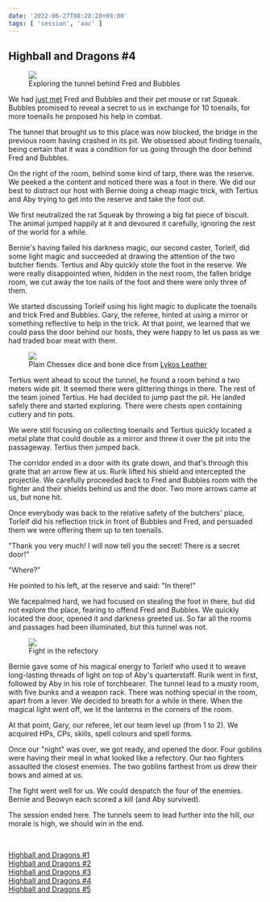 ```yaml
---
date: '2022-06-27T08:28:28+09:00'
tags: [ 'session', 'aac' ]
---
```


## Highball and Dragons #4

<figure class="largestt right capright">
<img src="images/20220627_hnd4a.jpg" loading="lazy" />
<figcaption>
Exploring the tunnel behind Fred and Bubbles
</figcaption>
</figure>

We had [just met](/20220621.html?t=Highball_and_Dragons__3) Fred and Bubbles and their pet mouse or rat Squeak. Bubbles promised to reveal a secret to us in exchange for 10 toenails, for more toenails he proposed his help in combat.

The tunnel that brought us to this place was now blocked, the bridge in the previous room having crashed in its pit. We obsessed about finding toenails, being certain that it was a condition for us going through the door behind Fred and Bubbles.

On the right of the room, behind some kind of tarp, there was the reserve. We peeked a the content and noticed there was a foot in there. We did our best to distract our host with Bernie doing a cheap magic trick, with Tertius and Aby trying to get into the reserve and take the foot out.

We first neutralized the rat Squeak by throwing a big fat piece of biscuit. The animal jumped happily at it and devoured it carefully, ignoring the rest of the world for a while.

Bernie's having failed his darkness magic, our second caster, Torleif, did some light magic and succeeded at drawing the attention of the two butcher fiends. Tertius and Aby quickly stole the foot in the reserve. We were really disappointed when, hidden in the next room, the fallen bridge room, we cut away the toe nails of the foot and there were only three of them.

We started discussing Torleif using his light magic to duplicate the toenails and trick Fred and Bubbles. Gary, the referee, hinted at using a mirror or something reflective to help in the trick. At that point, we learned that we could pass the door behind our hosts, they were happy to let us pass as we had traded boar meat with them.

<figure class="left largestt">
<img src="images/20220627_hnd4b.jpg" loading="lazy" />
<figcaption>
Plain Chessex dice and bone dice from <a href="https://www.lykosleather.com/">Lykos Leather</a>
</figcaption>
</figure>

Tertius went ahead to scout the tunnel, he found a room behind a two meters wide pit. It seemed there were glittering things in there. The rest of the team joined Tertius. He had decided to jump past the pit. He landed safely there and started exploring. There were chests open containing cutlery and tin pots.

We were still focusing on collecting toenails and Tertius quickly located a metal plate that could double as a mirror and threw it over the pit into the passageway. Tertius then jumped back.

The corridor ended in a door with its grate down, and that's through this grate that an arrow flew at us. Rurik  lifted his shield and intercepted the projectile. We carefully proceeded back to Fred and Bubbles room with the fighter and their shields behind us and the door. Two more arrows came at us, but none hit.

Once everybody was back to the relative safety of the butchers' place, Torleif did his reflection trick in front of Bubbles and Fred, and persuaded them we were offering them up to ten toenails.

"Thank you very much! I will now tell you the secret! There is a secret door!"

"Where?"

He pointed to his left, at the reserve and said: "In there!"

We facepalmed hard, we had focused on stealing the foot in there, but did not explore the place, fearing to offend Fred and Bubbles. We quickly located the door, opened it and darkness greeted us. So far all the rooms and passages had been illuminated, but this tunnel was not.

<figure class="right largestt capright">
<img src="images/20220627_hnd4c.jpg" loading="lazy" />
<figcaption>
Fight in the refectory
</figcaption>
</figure>

Bernie gave some of his magical energy to Torleif who used it to weave long-lasting threads of light on top of Aby's quarterstaff. Rurik went in first, followed by Aby in his role of torchbearer. The tunnel lead to a musty room, with five bunks and a weapon rack. There was nothing special in the room, apart from a lever. We decided to breath for a while in there. When the magical light went off, we lit the lanterns in the corners of the room.

At that point, Gary, our referee, let our team level up (from 1 to 2). We acquired HPs, CPs, skills, spell colours and spell forms.

Once our "night" was over, we got ready, and opened the door. Four goblins were having their meal in what looked like a refectory. Our two fighters assaulted the closest enemies. The two goblins farthest from us drew their bows and aimed at us.

The fight went well for us. We could despatch the four of the enemies. Bernie and Beowyn each scored a kill (and Aby survived).

The session ended here. The tunnels seem to lead further into the hill, our morale is high, we should win in the end.

&nbsp;

[Highball and Dragons #1](/20220521.html?t=Highball_and_Dragons__1&f=bottom)<br/>
[Highball and Dragons #2](/20220604.html?t=Highball_and_Dragons__2&f=bottom)<br/>
[Highball and Dragons #3](/20220621.html?t=Highball_and_Dragons__3&f=bottom)<br/>
[Highball and Dragons #4](/20220627.html?t=Highball_and_Dragons__4&f=bottom)<br/>
[Highball and Dragons #5](/20220705.html?t=Highball_and_Dragons__5&f=bottom)

